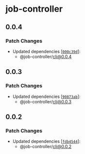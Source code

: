 # job-controller

## 0.0.4

### Patch Changes

- Updated dependencies [[`000c39d`](https://github.com/swordev/job-controller/commit/000c39d1d1835071af7589f1d9fbba51b3694562)]:
  - @job-controller/cli@0.0.4

## 0.0.3

### Patch Changes

- Updated dependencies [[`90873ab`](https://github.com/swordev/job-controller/commit/90873ab25bf5eb7e611e1d1f84aaf1b2abf159d4)]:
  - @job-controller/cli@0.0.3

## 0.0.2

### Patch Changes

- Updated dependencies [[`fdb4544`](https://github.com/swordev/job-controller/commit/fdb45445177a8a6456cc41799d7b8fe7186cf1db)]:
  - @job-controller/cli@0.0.2
